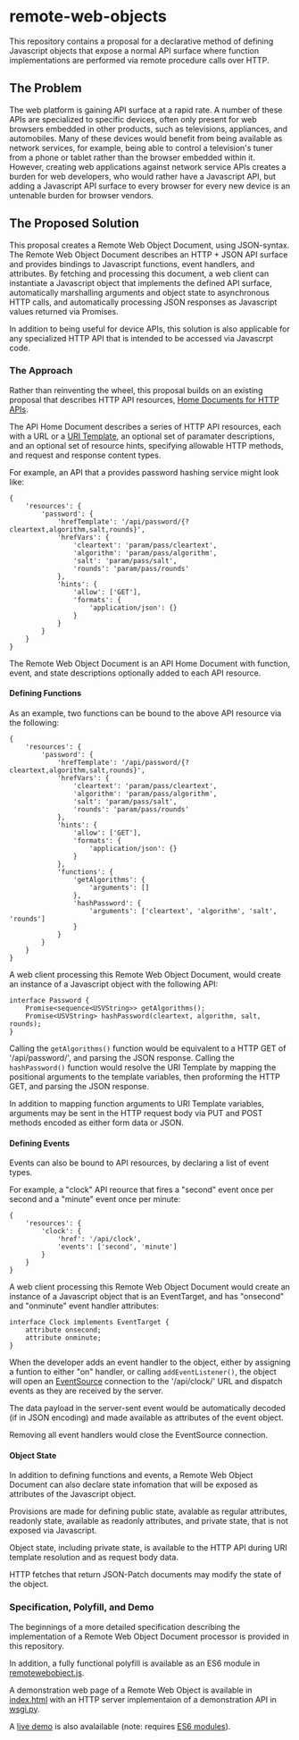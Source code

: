 # remote-web-objects

This repository contains a proposal for a declarative method of defining Javascript objects that expose a normal API surface where function implementations are performed via remote procedure calls over HTTP.

## The Problem ##

The web platform is gaining API surface at a rapid rate.
A number of these APIs are specialized to specific devices,
often only present for web browsers embedded in other products,
such as televisions, appliances, and automobiles.
Many of these devices would benefit from being available as network services,
for example, being able to control a television's tuner from a phone or tablet rather than the browser embedded within it.
However, creating web applications against network service APIs creates a burden for web developers, who would rather have a Javascript API,
but adding a Javascript API surface to every browser for every new device is an untenable burden for browser vendors.

## The Proposed Solution ##

This proposal creates a Remote Web Object Document, using JSON-syntax.
The Remote Web Object Document describes an HTTP + JSON API surface and provides bindings to Javascript functions, event handlers, and attributes.
By fetching and processing this document,
a web client can instantiate a Javascript object that implements the defined API surface,
automatically marshalling arguments and object state to asynchronous HTTP calls,
and automatically processing JSON responses as Javascript values returned via Promises.

In addition to being useful for device APIs,
this solution is also applicable for any specialized HTTP API that is intended to be accessed via Javascrpt code.

### The Approach ###

Rather than reinventing the wheel, this proposal builds on an existing proposal that describes HTTP API resources, [Home Documents for HTTP APIs](https://datatracker.ietf.org/doc/draft-nottingham-json-home/).

The API Home Document describes a series of HTTP API resources,
each with a URL or a [URI Template](https://tools.ietf.org/html/rfc6570),
an optional set of paramater descriptions,
and an optional set of resource hints,
specifying allowable HTTP methods, and request and response content types.

For example, an API that a provides password hashing service might look like:

    {
        'resources': {
            'password': {
                'hrefTemplate': '/api/password/{?cleartext,algorithm,salt,rounds}',
                'hrefVars': {
                    'cleartext': 'param/pass/cleartext',
                    'algorithm': 'param/pass/algorithm',
                    'salt': 'param/pass/salt',
                    'rounds': 'param/pass/rounds'
                },
                'hints': {
                    'allow': ['GET'],
                    'formats': {
                        'application/json': {}
                    }
                }
            }
        }
    }

The Remote Web Object Document is an API Home Document with function, event, and state descriptions optionally added to each API resource.

#### Defining Functions ####

As an example, two functions can be bound to the above API resource via the following:

    {
        'resources': {
            'password': {
                'hrefTemplate': '/api/password/{?cleartext,algorithm,salt,rounds}',
                'hrefVars': {
                    'cleartext': 'param/pass/cleartext',
                    'algorithm': 'param/pass/algorithm',
                    'salt': 'param/pass/salt',
                    'rounds': 'param/pass/rounds'
                },
                'hints': {
                    'allow': ['GET'],
                    'formats': {
                        'application/json': {}
                    }
                },
                'functions': {
                    'getAlgorithms': {
                        'arguments': []
                    },
                    'hashPassword': {
                        'arguments': ['cleartext', 'algorithm', 'salt', 'rounds']
                    }
                }
            }
        }
    }

A web client processing this Remote Web Object Document, would create an instance of a Javascript object with the following API:

    interface Password {
        Promise<sequence<USVString>> getAlgorithms();
        Promise<USVString> hashPassword(cleartext, algorithm, salt, rounds);
    }

Calling the <code>getAlgorithms()</code> function would be equivalent to a HTTP GET of '/api/password/', and parsing the JSON response.
Calling the <code>hashPassword()</code> function would resolve the URI Template by mapping the positional arguments to the template variables,
then proforming the HTTP GET, and parsing the JSON response.

In addition to mapping function arguments to URI Template variables,
arguments may be sent in the HTTP request body via PUT and POST methods encoded as either form data or JSON.

#### Defining Events ####

Events can also be bound to API resources, by declaring a list of event types.

For example, a "clock" API reource that fires a "second" event once per second and a "minute" event once per minute:

    {
        'resources': {
            'clock': {
                'href': '/api/clock',
                'events': ['second', 'minute']
            }
        }
    }

A web client processing this Remote Web Object Document would create an instance of a Javascript object that is an EventTarget,
and has "onsecond" and "onminute" event handler attributes:

    interface Clock implements EventTarget {
        attribute onsecond;
        attribute onminute;
    }

When the developer adds an event handler to the object,
either by assigning a funtion to either "on" handler, or calling <code>addEventListener()</code>,
the object will open an [EventSource](https://html.spec.whatwg.org/multipage/server-sent-events.html#the-eventsource-interface) connection to the '/api/clock/' URL and dispatch events as they are received by the server.

The data payload in the server-sent event would be automatically decoded (if in JSON encoding) and made available as attributes of the event object.

Removing all event handlers would close the EventSource connection.


#### Object State ####

In addition to defining functions and events,
a Remote Web Object Document can also declare state infomation that will be exposed as attributes of the Javascript object.

Provisions are made for defining public state, avalable as regular attributes,
readonly state, available as readonly attributes,
and private state, that is not exposed via Javascript.

Object state, including private state, is available to the HTTP API during URI template resolution and as request body data.

HTTP fetches that return JSON-Patch documents may modify the state of the object.

### Specification, Polyfill, and Demo ###

The beginnings of a more detailed specification describing the implementation of a Remote Web Object Document processor is provided in this repository.

In addition, a fully functional polyfill is available as an ES6 module in [remotewebobject.js](remotewebobject.js).

A demonstration web page of a Remote Web Object is available in [index.html](index.html) with an HTTP server implementaion of a demonstration API in [wsgi.py](wsgi.py).

A [live demo](https://remote-demo.w3ctag.org/) is also avalailable (note: requires [ES6 modules](https://caniuse.com/#feat=es6-module)).

